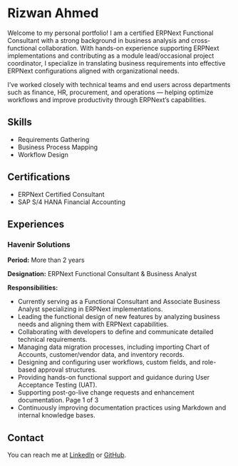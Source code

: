 # Rizwan Ahmed
Welcome to my personal portfolio! I am a certified ERPNext Functional Consultant with a strong background in business analysis and cross-functional collaboration. With hands-on experience supporting ERPNext implementations and contributing as a module lead/occasional project coordinator, I specialize in translating business requirements into effective ERPNext configurations aligned with organizational needs.

I’ve worked closely with technical teams and end users across departments such as finance, HR, procurement, and operations — helping optimize workflows and improve productivity through ERPNext’s capabilities.

## Skills
- Requirements Gathering
- Business Process Mapping
- Workflow Design

## Certifications
- ERPNext Certified Consultant
- SAP S/4 HANA Financial Accounting

## Experiences
### Havenir Solutions
**Period:** More than 2 years

**Designation:** ERPNext Functional Consultant & Business Analyst

**Responsibilities:**
- Currently serving as a Functional Consultant and Associate Business Analyst
specializing in ERPNext implementations.
- Leading the functional design of new features by analyzing business needs
and aligning them with ERPNext capabilities.
- Collaborating with developers to define and communicate detailed technical
requirements.
- Managing data migration processes, including importing Chart of Accounts,
customer/vendor data, and inventory records.
- Designing and configuring user workflows, custom fields, and role-based
approval structures.
- Providing hands-on functional support and guidance during User Acceptance
Testing (UAT).
- Supporting post-go-live change requests and enhancement documentation.
Page 1 of 3
- Continuously improving documentation practices using Markdown and
internal knowledge bases.

## Contact
You can reach me at [LinkedIn](https://www.linkedin.com/in/r-ahmed/) or [GitHub](https://github.com/rahmed-dev).
